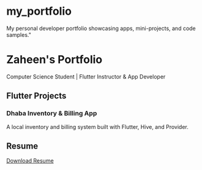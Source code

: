 # my_portfolio
My personal developer portfolio showcasing apps, mini-projects, and code samples."

# Zaheen's Portfolio

 Computer Science Student | Flutter Instructor & App Developer

## Flutter Projects

### Dhaba Inventory & Billing App
A local inventory and billing system built with Flutter, Hive, and Provider.


## Resume
[Download Resume](./resume.pdf)
